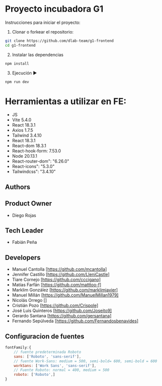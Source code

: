 # Proyecto incubadora G1

Instrucciones para iniciar el proyecto:

1. Clonar o forkear el repositorio:

```bash
git clone https://github.com/dlab-team/g1-frontend
cd g1-frontend
```

2. Instalar las dependencias

```bash
npm install
```

3. Ejecución ▶️

```bash
npm run dev
```

# Herramientas a utilizar en FE:
- JS
- Vite 5.4.0
- React 18.3.1
- Axios 1.7.5
- Tailwind 3.4.10
- React 18.3.1
- React-dom 18.3.1
- React-hook-form: 7.53.0
- Node 20.13.1
- React-router-dom": "6.26.0"
- React-icons": "5.3.0"
- Tailwindcss": "3.4.10"

## Authors

## Product Owner
- Diego Rojas

## Tech Leader
- Fabián Peña

## Developers
- Manuel Cantolla [https://github.com/mcantolla]
- Jennifer Castillo [https://github.com/LleniCastle]
- Tiare Cornejo [https://github.com/cccigano]
- Matías Farfán [https://github.com/matttoo-f]
- Marklim González [https://github.com/marklimjavier]
- Manuel Millán [https://github.com/ManuelMillan1979]
- Nicolás Orrego []
- Cristián Pozo [https://github.com/Crispole]
- José Luis Quinteros [https://github.com/Joseito9]
- Gerardo Santana [https://github.com/gersantana]
- Fernando Sepúlveda [https://github.com/Fernandosbenavides]

## Configuracion de fuentes
```js
fontFamily:{
	// fuente predeterminada Roboto
	sans: ['Roboto', 'sans-serif'],
	// fuente Work-Sans: medium = 500, semi-bold= 600, semi-bold = 600 Italic
	workSans: ['Work Sans', 'sans-serif'],
	// Fuente Roboto: normal = 400, medium = 500
	roboto: ['Roboto',]
}
```
